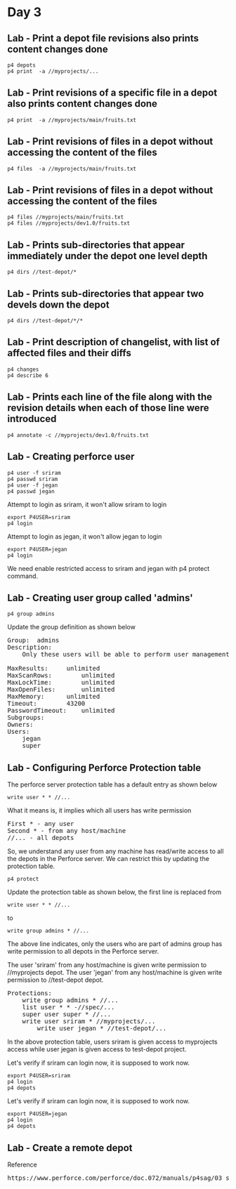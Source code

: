 # Day 3

## Lab - Print a depot file revisions also prints content changes done
```
p4 depots
p4 print  -a //myprojects/...
```

## Lab - Print revisions of a specific file in a depot also prints content changes done
```
p4 print  -a //myprojects/main/fruits.txt
```

## Lab - Print revisions of files in a depot without accessing the content of the files
```
p4 files  -a //myprojects/main/fruits.txt
```

## Lab - Print revisions of files in a depot without accessing the content of the files
```
p4 files //myprojects/main/fruits.txt
p4 files //myprojects/dev1.0/fruits.txt
```

## Lab - Prints sub-directories that appear immediately under the depot one level depth
```
p4 dirs //test-depot/*
```

## Lab - Prints sub-directories that appear two devels down the depot
```
p4 dirs //test-depot/*/*
```

## Lab - Print description of changelist, with list of affected files and their diffs
```
p4 changes
p4 describe 6
```

## Lab - Prints each line of the file along with the revision details when each of those line were introduced
```
p4 annotate -c //myprojects/dev1.0/fruits.txt
```

## Lab - Creating perforce user
```
p4 user -f sriram
p4 passwd sriram
p4 user -f jegan
p4 passwd jegan
```

Attempt to login as sriram, it won't allow sriram to login
```
export P4USER=sriram
p4 login
```

Attempt to login as jegan, it won't allow jegan to login
```
export P4USER=jegan
p4 login
```

We need enable restricted access to sriram and jegan with p4 protect command.

## Lab - Creating user group called 'admins'
```
p4 group admins
```

Update the  group definition as shown below
<pre>
Group:	admins
Description:
	Only these users will be able to perform user management

MaxResults:		unlimited
MaxScanRows:		unlimited
MaxLockTime:		unlimited
MaxOpenFiles:		unlimited
MaxMemory:		unlimited
Timeout:		43200
PasswordTimeout:	unlimited
Subgroups:
Owners:
Users:
	jegan
	super	
</pre>


## Lab - Configuring Perforce Protection table
The perforce server protection table has a default entry as shown below
```
write user * * //...
```

What it means is, it implies which all users has write permission
<pre>
First * - any user
Second * - from any host/machine
//... - all depots	
</pre>	

So, we understand any user from any machine has read/write access to all the depots in the Perforce server.
We can restrict this by updating the protection table.
```
p4 protect
```

Update the protection table as shown below, the first line is replaced from
```
write user * * //...
```

to
```
write group admins * //...
```
The above line indicates, only the users who are part of admins group has write permission to all depots in the Perforce server.

The user 'sriram' from any host/machine is given write permission to //myprojects depot.
The user 'jegan' from any host/machine is given write permission to //test-depot depot.

<pre>
Protections:
	write group admins * //...
	list user * * -//spec/...
	super user super * //...
	write user sriram * //myprojects/...
        write user jegan * //test-depot/...
</pre>

In the above protection table, users sriram is given access to myprojects access while user jegan is given access to test-depot project.

Let's verify if sriram can login now, it is supposed to work now.
```
export P4USER=sriram
p4 login
p4 depots
```

Let's verify if sriram can login now, it is supposed to work now.
```
export P4USER=jegan
p4 login
p4 depots
```

## Lab - Create a remote depot

Reference
<pre>
https://www.perforce.com/perforce/doc.072/manuals/p4sag/03_superuser.html	
</pre>
